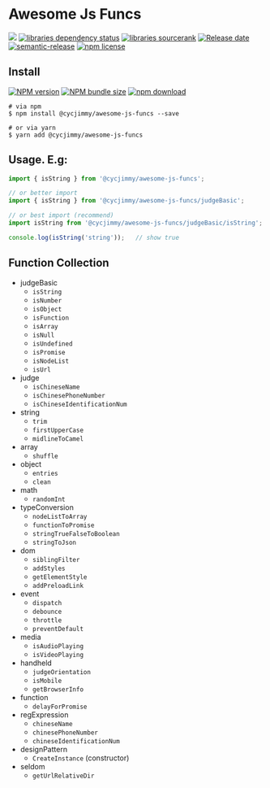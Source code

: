 # Awesome Js Funcs
![][workflows-badge-image]
[![libraries dependency status][libraries-status-image]][libraries-status-url]
[![libraries sourcerank][libraries-sourcerank-image]][libraries-sourcerank-url]
[![Release date][release-date-image]][release-url]
[![semantic-release][semantic-image]][semantic-url]
[![npm license][license-image]][download-url]

## Install
[![NPM version][npm-image]][npm-url]
[![NPM bundle size][npm-bundle-size-image]][npm-url]
[![npm download][download-image]][download-url]

```shell
# via npm
$ npm install @cycjimmy/awesome-js-funcs --save

# or via yarn
$ yarn add @cycjimmy/awesome-js-funcs
```

## Usage. E.g:
```javascript
import { isString } from '@cycjimmy/awesome-js-funcs';

// or better import
import { isString } from '@cycjimmy/awesome-js-funcs/judgeBasic';

// or best import (recommend)
import isString from '@cycjimmy/awesome-js-funcs/judgeBasic/isString';

console.log(isString('string'));   // show true
```

## Function Collection
* judgeBasic
  * `isString`
  * `isNumber`
  * `isObject`
  * `isFunction`
  * `isArray`
  * `isNull`
  * `isUndefined`
  * `isPromise`
  * `isNodeList`
  * `isUrl`
* judge
  * `isChineseName`
  * `isChinesePhoneNumber`
  * `isChineseIdentificationNum`
* string
  * `trim`
  * `firstUpperCase`
  * `midlineToCamel`
* array
  * `shuffle`
* object
  * `entries`
  * `clean`
* math
  * `randomInt`
* typeConversion
  * `nodeListToArray`
  * `functionToPromise`
  * `stringTrueFalseToBoolean`
  * `stringToJson`
* dom
  * `siblingFilter`
  * `addStyles`
  * `getElementStyle`
  * `addPreloadLink`
* event
  * `dispatch`
  * `debounce`
  * `throttle`
  * `preventDefault`
* media
  * `isAudioPlaying`
  * `isVideoPlaying`
* handheld
  * `judgeOrientation`
  * `isMobile`
  * `getBrowserInfo`
* function
  * `delayForPromise`
* regExpression
  * `chineseName`
  * `chinesePhoneNumber`
  * `chineseIdentificationNum`
* designPattern
  * `CreateInstance` (constructor)
* seldom
  * `getUrlRelativeDir`

<!-- Links: -->
[npm-image]: https://img.shields.io/npm/v/@cycjimmy/awesome-js-funcs
[npm-url]: https://npmjs.org/package/@cycjimmy/awesome-js-funcs
[npm-bundle-size-image]: https://img.shields.io/bundlephobia/min/@cycjimmy/awesome-js-funcs

[download-image]: https://img.shields.io/npm/dt/@cycjimmy/awesome-js-funcs
[download-url]: https://npmjs.org/package/@cycjimmy/awesome-js-funcs

[workflows-badge-image]: https://github.com/cycjimmy/awesome-js-funcs/workflows/Test%20CI/badge.svg

[libraries-status-image]: https://img.shields.io/librariesio/release/npm/@cycjimmy/awesome-js-funcs
[libraries-sourcerank-image]: https://img.shields.io/librariesio/sourcerank/npm/@cycjimmy/awesome-js-funcs
[libraries-status-url]: https://libraries.io/github/cycjimmy/awesome-js-funcs
[libraries-sourcerank-url]: https://libraries.io/npm/@cycjimmy%2Fawesome-js-funcs

[release-date-image]: https://img.shields.io/github/release-date/cycjimmy/awesome-js-funcs
[release-url]: https://github.com/cycjimmy/awesome-js-funcs/releases

[semantic-image]: https://img.shields.io/badge/%20%20%F0%9F%93%A6%F0%9F%9A%80-semantic--release-e10079.svg
[semantic-url]: https://github.com/semantic-release/semantic-release

[license-image]: https://img.shields.io/npm/l/@cycjimmy/awesome-js-funcs
